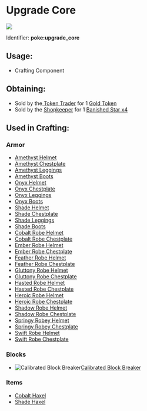 # Upgrade Core

![](https://github.com/ItsMePok/PFE/assets/136857747/38584129-72d6-42b8-a69b-cd3b461025e8)

Identifier: **poke:upgrade\_core**

## Usage:

* Crafting Component

## Obtaining:

* Sold by the[ Token Trader](../../mobs/traders/token-trader.md) for 1 [Gold Token](../currency/tokens/gold-token.md)
* Sold by the [Shopkeeper](../../mobs/traders/shopkeeper.md) for 1 [Banished Star x4](../banished-stars/banished-star-x4.md)

## Used in Crafting:

### Armor

* [Amethyst Helmet](https://github.com/ItsMePok/PFE/wiki/Amethyst-Armor#amethyst-helmet)
* [Amethyst Chestplate](https://github.com/ItsMePok/PFE/wiki/Amethyst-Armor#amethyst-chestplate)
* [Amethyst Leggings](https://github.com/ItsMePok/PFE/wiki/Amethyst-Armor#amethyst-leggings)
* [Amethyst Boots](https://github.com/ItsMePok/PFE/wiki/Amethyst-Armor#amethyst-boots)
* [Onyx Helmet](https://github.com/ItsMePok/PFE/wiki/Onyx-Armor#onyx-helmet)
* [Onyx Chestplate](https://github.com/ItsMePok/PFE/wiki/Onyx-Armor#onyx-chestplate)
* [Onyx Leggings](https://github.com/ItsMePok/PFE/wiki/Onyx-Armor#onyx-leggings)
* [Onyx Boots](https://github.com/ItsMePok/PFE/wiki/Onyx-Armor#onyx-boots)
* [Shade Helmet](https://github.com/ItsMePok/PFE/wiki/Shade-Armor#shade-helmet)
* [Shade Chestplate](https://github.com/ItsMePok/PFE/wiki/Shade-Armor#shade-chestplate)
* [Shade Leggings](https://github.com/ItsMePok/PFE/wiki/Shade-Armor#shade-leggings)
* [Shade Boots](https://github.com/ItsMePok/PFE/wiki/Shade-Armor#shade-boots)
* [Cobalt Robe Helmet](https://github.com/ItsMePok/PFE/wiki/Cobalt-Robe#helmet)
* [Cobalt Robe Chestplate](https://github.com/ItsMePok/PFE/wiki/Cobalt-Robe#chestplate)
* [Ember Robe Helmet](https://github.com/ItsMePok/PFE/wiki/Ember-Robe#helmet)
* [Ember Robe Chestplate](https://github.com/ItsMePok/PFE/wiki/Ember-Robe#chestplate)
* [Feather Robe Helmet](https://github.com/ItsMePok/PFE/wiki/Feather-Robe#helmet)
* [Feather Robe Chestplate](https://github.com/ItsMePok/PFE/wiki/Feather-Robe#chestplate)
* [Gluttony Robe Helmet](https://github.com/ItsMePok/PFE/wiki/Gluttony-Robe#helmet)
* [Gluttony Robe Chestplate](https://github.com/ItsMePok/PFE/wiki/Gluttony-Robe#chestplate)
* [Hasted Robe Helmet](https://github.com/ItsMePok/PFE/wiki/Hasted-Robe#helmet)
* [Hasted Robe Chestplate](https://github.com/ItsMePok/PFE/wiki/Hasted-Robe#chestplate)
* [Heroic Robe Helmet](https://github.com/ItsMePok/PFE/wiki/Heroic-Robe#helmet)
* [Heroic Robe Chestplate](https://github.com/ItsMePok/PFE/wiki/Heroic-Robe#chestplate)
* [Shadow Robe Helmet](https://github.com/ItsMePok/PFE/wiki/Shadow-Robe#helmet)
* [Shadow Robe Chestplate](https://github.com/ItsMePok/PFE/wiki/Shadow-Robe#chestplate)
* [Springy Robey Helmet](https://github.com/ItsMePok/PFE/wiki/Springy-Robey#helmet)
* [Springy Robey Chestplate](https://github.com/ItsMePok/PFE/wiki/Springy-Robey#chestplate)
* [Swift Robe Helmet](https://github.com/ItsMePok/PFE/wiki/Swift-Robe#helmet)
* [Swift Robe Chestplate](https://github.com/ItsMePok/PFE/wiki/Swift-Robe#chestplate)

### Blocks

* <img src="https://github.com/user-attachments/assets/02ae54a7-e8a3-4888-b37e-b83721e6ab63" alt="Calibrated Block Breaker" data-size="line">[Calibrated Block Breaker](../../blocks/automation/cobblestone-generator-2.md)

### Items

* [Cobalt Haxel](../../tools/haxel/cobalt-haxel.md)
* [Shade Haxel](../../tools/haxel/shade-haxel.md)
